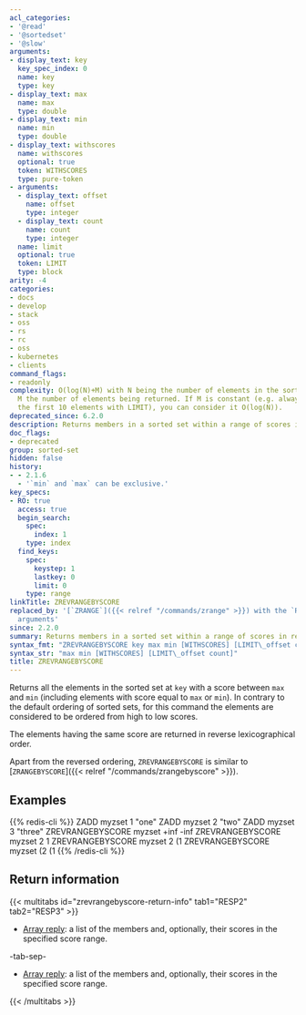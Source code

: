 ```yaml
---
acl_categories:
- '@read'
- '@sortedset'
- '@slow'
arguments:
- display_text: key
  key_spec_index: 0
  name: key
  type: key
- display_text: max
  name: max
  type: double
- display_text: min
  name: min
  type: double
- display_text: withscores
  name: withscores
  optional: true
  token: WITHSCORES
  type: pure-token
- arguments:
  - display_text: offset
    name: offset
    type: integer
  - display_text: count
    name: count
    type: integer
  name: limit
  optional: true
  token: LIMIT
  type: block
arity: -4
categories:
- docs
- develop
- stack
- oss
- rs
- rc
- oss
- kubernetes
- clients
command_flags:
- readonly
complexity: O(log(N)+M) with N being the number of elements in the sorted set and
  M the number of elements being returned. If M is constant (e.g. always asking for
  the first 10 elements with LIMIT), you can consider it O(log(N)).
deprecated_since: 6.2.0
description: Returns members in a sorted set within a range of scores in reverse order.
doc_flags:
- deprecated
group: sorted-set
hidden: false
history:
- - 2.1.6
  - '`min` and `max` can be exclusive.'
key_specs:
- RO: true
  access: true
  begin_search:
    spec:
      index: 1
    type: index
  find_keys:
    spec:
      keystep: 1
      lastkey: 0
      limit: 0
    type: range
linkTitle: ZREVRANGEBYSCORE
replaced_by: '[`ZRANGE`]({{< relref "/commands/zrange" >}}) with the `REV` and `BYSCORE`
  arguments'
since: 2.2.0
summary: Returns members in a sorted set within a range of scores in reverse order.
syntax_fmt: "ZREVRANGEBYSCORE key max min [WITHSCORES] [LIMIT\_offset count]"
syntax_str: "max min [WITHSCORES] [LIMIT\_offset count]"
title: ZREVRANGEBYSCORE
---
```

Returns all the elements in the sorted set at `key` with a score between `max`
and `min` (including elements with score equal to `max` or `min`).
In contrary to the default ordering of sorted sets, for this command the
elements are considered to be ordered from high to low scores.

The elements having the same score are returned in reverse lexicographical
order.

Apart from the reversed ordering, `ZREVRANGEBYSCORE` is similar to
[`ZRANGEBYSCORE`]({{< relref "/commands/zrangebyscore" >}}).

## Examples

{{% redis-cli %}}
ZADD myzset 1 "one"
ZADD myzset 2 "two"
ZADD myzset 3 "three"
ZREVRANGEBYSCORE myzset +inf -inf
ZREVRANGEBYSCORE myzset 2 1
ZREVRANGEBYSCORE myzset 2 (1
ZREVRANGEBYSCORE myzset (2 (1
{{% /redis-cli %}}

## Return information

{{< multitabs id="zrevrangebyscore-return-info" 
    tab1="RESP2" 
    tab2="RESP3" >}}

* [Array reply](../../develop/reference/protocol-spec#arrays): a list of the members and, optionally, their scores in the specified score range.

-tab-sep-

* [Array reply](../../develop/reference/protocol-spec#arrays): a list of the members and, optionally, their scores in the specified score range.

{{< /multitabs >}}
